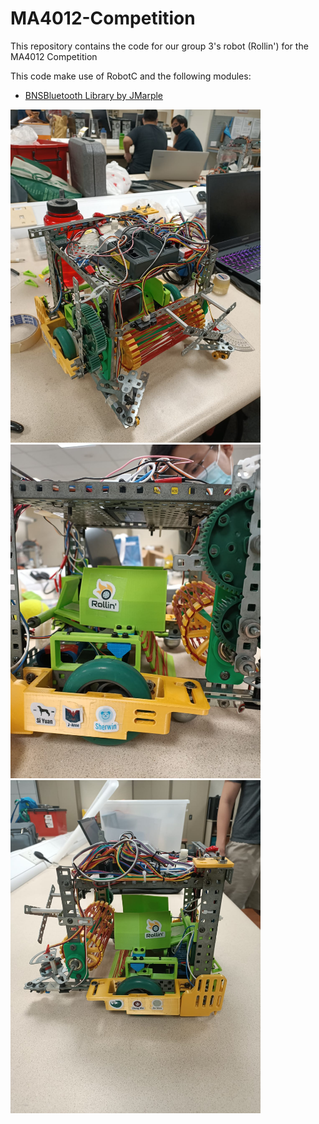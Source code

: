 # MA4012-Competition
This repository contains the code for our group 3's robot (Rollin') for the MA4012 Competition

This code make use of RobotC and the following modules:
- [BNSBluetooth Library by JMarple](https://github.com/JMarple/BNSBluetooth)

<img src="./misc/Rollin_front.jpeg" width="400px" height="auto">
<img src="./misc/Rollin_closeup.jpeg" width="400px" height="auto">

<img src="./misc/Rollin_left.jpeg" width="400px" height="auto">

